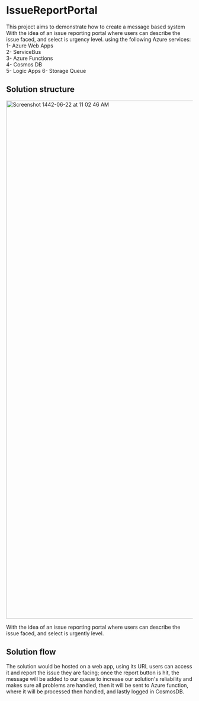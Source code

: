 # IssueReportPortal


This project aims to demonstrate how to create a message based system With the idea of an issue reporting portal where users can describe the issue faced, and select is urgency level.  using the following Azure services: </br>
  1- Azure Web Apps </br>
  2- ServiceBus </br>
  3- Azure Functions </br>
  4- Cosmos DB </br>
  5- Logic Apps 
  6- Storage Queue </br>

## Solution structure 
<img width="1399" alt="Screenshot 1442-06-22 at 11 02 46 AM" src="https://user-images.githubusercontent.com/50453450/106872181-140e7300-66e4-11eb-865f-447874bbbcde.png">
  
With the idea of an issue reporting portal where users can describe the issue faced, and select is urgently level. 

## Solution flow 

The solution would be hosted on a web app, using its URL users can access it and report the issue they are facing; once the report button is hit, 
the message will be added to our queue to increase our solution's reliability and makes sure all problems are handled, 
then it will be sent to Azure function, where it will be processed then handled, and lastly logged in CosmosDB.
